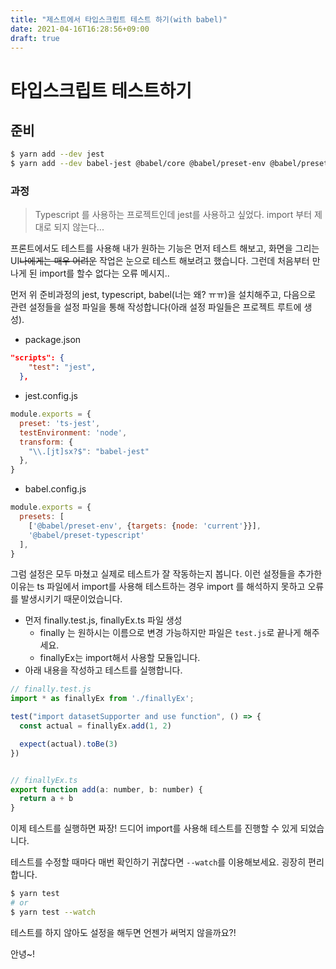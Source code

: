 ```yaml
---
title: "제스트에서 타입스크립트 테스트 하기(with babel)"
date: 2021-04-16T16:28:56+09:00
draft: true
---
```


# 타입스크립트 테스트하기

## 준비

```bash
$ yarn add --dev jest
$ yarn add --dev babel-jest @babel/core @babel/preset-env @babel/preset-typescript @types/jest
```

### 과정

> Typescript 를 사용하는 프로젝트인데 jest를 사용하고 싶었다. import 부터 제대로 되지 않는다...

프론트에서도 테스트를 사용해 내가 원하는 기능은 먼저 테스트 해보고, 화면을 그리는 UI~~나에게는 매우 어려운~~ 작업은 눈으로 테스트 해보려고 했습니다. 그런데 처음부터 만나게 된 import를 할수 없다는 오류 메시지..

먼저 위 준비과정의 jest, typescript, babel(너는 왜? ㅠㅠ)을 설치해주고, 다음으로 관련 설정들을 설정 파일을 통해 작성합니다(아래 설정 파일들은 프로젝트 루트에 생성).

* package.json

```json
"scripts": {
    "test": "jest",
  },
```

* jest.config.js

```javascript
module.exports = {
  preset: 'ts-jest',
  testEnvironment: 'node',
  transform: {
    "\\.[jt]sx?$": "babel-jest"
  },
}
```

* babel.config.js

```javascript
module.exports = {
  presets: [
    ['@babel/preset-env', {targets: {node: 'current'}}],
    '@babel/preset-typescript'
  ],
}
```

그럼 설정은 모두 마쳤고 실제로 테스트가 잘 작동하는지 봅니다. 이런 설정들을 추가한 이유는 ts 파일에서 import를 사용해 테스트하는 경우 import 를 해석하지 못하고 오류를 발생시키기 때문이었습니다.

* 먼저 finally.test.js, finallyEx.ts 파일 생성
  * finally 는 원하시는 이름으로 변경 가능하지만 파일은 `test.js`로 끝나게 해주세요.
  * finallyEx는 import해서 사용할 모듈입니다.
* 아래 내용을 작성하고 테스트를 실행합니다.

```javascript
// finally.test.js
import * as finallyEx from './finallyEx';

test("import datasetSupporter and use function", () => {
  const actual = finallyEx.add(1, 2)

  expect(actual).toBe(3)
})


// finallyEx.ts
export function add(a: number, b: number) {
  return a + b
}
```

이제 테스트를 실행하면 짜장! 드디어 import를 사용해 테스트를 진행할 수 있게 되었습니다.

테스트를 수정할 때마다 매번 확인하기 귀찮다면 `--watch`를 이용해보세요. 굉장히 편리합니다.

```bash
$ yarn test
# or
$ yarn test --watch
```

테스트를 하지 않아도 설정을 해두면 언젠가 써먹지 않을까요?!

안녕~!